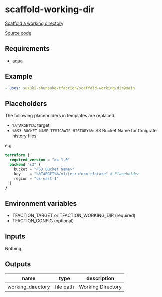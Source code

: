 # scaffold-working-dir

[Scaffold a working directory](/feature/scaffold-working-dir)

[Source code](https://github.com/suzuki-shunsuke/tfaction/tree/main/scaffold-working-dir)

## Requirements

* [aqua](https://aquaproj.github.io/)

## Example

```yaml
- uses: suzuki-shunsuke/tfaction/scaffold-working-dir@main
```

## Placeholders

The following placeholders in templates are replaced.

* `%%TARGET%%`: target
* `%%S3_BUCKET_NAME_TFMIGRATE_HISTORY%%`: S3 Bucket Name for tfmigrate history files

e.g.

```tf
terraform {
  required_version = ">= 1.0"
  backend "s3" {
    bucket = "<S3 Bucket Name>"
    key    = "%%TARGET%%/v1/terraform.tfstate" # Placeholder
    region = "us-east-1"
  }
}
```

## Environment variables

* TFACTION_TARGET or TFACTION_WORKING_DIR (required)
* TFACTION_CONFIG (optional)

## Inputs

Nothing.

## Outputs

name | type | description
--- | --- | ---
working_directory | file path | Working Directory
